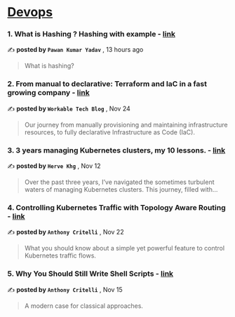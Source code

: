 
<h1><a href=https://medium.com/tag/devops/recommended target="_blank" rel="noopener noreferrer">Devops</a></h1>
<h3>1. What is Hashing ? Hashing with example - <a href=https://medium.com/@pawan97/what-is-hashing-hashing-with-example-0d8960fa74e3?source=tag_recommended_feed---------0-84----------devops----------0a218f45_d29d_4e53_bf68_b65be7c27ae9------- target="_blank" rel="noopener noreferrer">link</a></h3>

✍️ **posted by `Pawan Kumar Yadav`** <date> , 13 hours ago</date>

<blockquote>What is hashing?</blockquote>

<h3>2. From manual to declarative: Terraform and IaC in a fast growing company - <a href=https://medium.com/@workabletechblog/from-manual-to-declarative-our-journey-with-terraform-and-iac-c95e6778f3f0?source=tag_recommended_feed---------1-107----------devops----------0a218f45_d29d_4e53_bf68_b65be7c27ae9------- target="_blank" rel="noopener noreferrer">link</a></h3>

✍️ **posted by `Workable Tech Blog`** <date> , Nov 24</date>

<blockquote>Our journey from manually provisioning and maintaining infrastructure resources, to fully declarative Infrastructure as Code (IaC).</blockquote>

<h3>3. 3 years managing Kubernetes clusters, my 10 lessons. - <a href=https://medium.com/@hervekhg/3-years-managing-kubernetes-clusters-my-10-lessons-b565a5509f0e?source=tag_recommended_feed---------2-85----------devops----------0a218f45_d29d_4e53_bf68_b65be7c27ae9------- target="_blank" rel="noopener noreferrer">link</a></h3>

✍️ **posted by `Herve Khg`** <date> , Nov 12</date>

<blockquote>Over the past three years, I’ve navigated the sometimes turbulent waters of managing Kubernetes clusters. This journey, filled with…</blockquote>

<h3>4. Controlling Kubernetes Traffic with Topology Aware Routing - <a href=https://medium.com/itnext/controlling-kubernetes-traffic-with-topology-aware-routing-9b1d51a43bd7?source=tag_recommended_feed---------3-107----------devops----------0a218f45_d29d_4e53_bf68_b65be7c27ae9------- target="_blank" rel="noopener noreferrer">link</a></h3>

✍️ **posted by `Anthony Critelli`** <date> , Nov 22</date>

<blockquote>What you should know about a simple yet powerful feature to control Kubernetes traffic flows.</blockquote>

<h3>5. Why You Should Still Write Shell Scripts - <a href=https://medium.com/itnext/why-you-should-still-write-shell-scripts-0a24e9174ee5?source=tag_recommended_feed---------4-85----------devops----------0a218f45_d29d_4e53_bf68_b65be7c27ae9------- target="_blank" rel="noopener noreferrer">link</a></h3>

✍️ **posted by `Anthony Critelli`** <date> , Nov 15</date>

<blockquote>A modern case for classical approaches.</blockquote>

